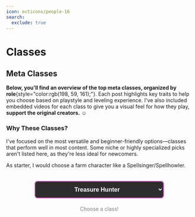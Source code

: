 ```yaml
---
icon: octicons/people-16
search:
  exclude: true
---
```


<style>
    .class-card {
        display: none;
        margin-bottom: 20px;
        border-radius: 5px;
    }
    .class-card.active {
        display: block;
    }
    .filter-container {
        display: flex;
        justify-content: center;
        padding-top: 20px;
        margin-bottom: 20px;
        width: 100%;
    }
    .class-filter {
        padding: 12px 16px;
        font-size: 16px;
        width: 100%;
        max-width: 350px;
        border: 2px solid #c63ba1;
        border-radius: 8px;
        background-color: #2d2d2d;
        color: white;
        font-weight: bold;
        cursor: pointer;
        transition: all 0.3s ease;
        text-align: center;
    }
    .class-filter {
        border-color: #d94bc1;
    }
    .class-filter:focus {
        outline: none;
        box-shadow: 0 0 0 3px rgba(198, 59, 161, 0.3);
    }
    .class-filter option {
        color: white;
        background-color: #2d2d2d;
        padding: 8px;
    }
    .class-filter optgroup {
        color: #c63ba1;
        font-weight: bold;
        font-style: normal;
        background-color: #1d1d1d;
    }
    .class-filter optgroup option {
        padding-left: 20px;
    }
    .class-card iframe {
      display: block;
      margin: 0 auto;
      max-width: 100%;
    }
</style>

# Classes

## Meta Classes

**Below, you'll find an overview of the top meta classes, organized by role**{style="color:rgb(198, 59, 161);"}. Each post highlights key traits to help you choose based on playstyle and leveling experience. I've also included embedded videos for each class to give you a visual feel for how they play, **support the original creators.** ☺️

### Why These Classes?

I've focused on the most versatile and beginner-friendly options—classes that perform well in most content. Some niche or highly specialized picks aren't listed here, as they're less ideal for newcomers.

As starter, I would choose a farm character like a Spellsinger/Spellhowler.

<div class="filter-container">
    <select id="classFilter" class="class-filter">
        <optgroup label="Daggers">
            <option value="treasure-hunter">Treasure Hunter</option>
            <option value="abyss-walker">Abyss Walker</option>
            <option value="plainswalker">Plainswalker</option>
        </optgroup>
        <optgroup label="Other Fighters">
            <option value="tyrant">Tyrant</option>
            <option value="titan">Titan</option>
            <option value="gladiator">Gladiator</option>
        </optgroup>
        <optgroup label="Archers">
            <option value="phantom-ranger">Phantom Ranger</option>
            <option value="hawkeye">Hawkeye</option>
            <option value="silver-ranger">Silver Ranger</option>
        </optgroup>
        <optgroup label="Mages">
            <option value="necromancer">Necromancer</option>
            <option value="spellsinger">Spellsinger</option>
            <option value="sorcerer">Sorcerer</option>
            <option value="spellhowler">Spellhowler</option>
        </optgroup>
        <optgroup label="Support">
            <option value="bishop">Bishop</option>
            <option value="warlord">Warlord</option>
            <option value="dominator">Dominator</option>
        </optgroup>
        <optgroup label="Economy">
            <option value="spoiler">Spoiler</option>
            <option value="artisan">Artisan</option>
        </optgroup>
    </select>
</div>

<p style="color:grey; text-align:center;">Choose a class!</p>

<div id="treasure-hunter" class="class-card">
    <h2>Treasure Hunter</h2>
    <p>Great lethal damage, has access to Dash that can be up most of the time. Broken melee assassin.</p>
    <p>- <strong>Leveling:</strong> Medium</p>
    <p>- <strong>Strengths:</strong> <span class="strengths">Burst Damage, close combat PvP, DM Events</span></p>
    
    <h3>Buff Setup</h3>
    
    <figure><img src="https://i.postimg.cc/VLcLSbps/Treasure-Hunter.png"><a href="https://postimg.cc/kDfdzD7L"></a></img></figure>
    
    <p>If you are pulling or just need <strong style="color:yellow;">Movement Speed</strong> for moving around the world, cancel Chant of Victory and Apply <strong style="color:yellow;">Prophecy of Wind</strong> instead.</p>

    <p>If you need more Sustain on basic attacks, then instead of one of the resists apply: <strong style="color:red;">Vampiric Rage</strong> and/or <strong style="color:red;">Dance of Vampire</strong></p>

    <p>If you want more <strong style="color:yellow;">Attack Speed</strong>, you can get Flu Lv4 "debuff" from <strong>Hotsprings</strong>, attack Bandersnatch / Atroxspawn with fists.</p>

    <p>If your <strong style="color:green;">auto attacks miss a lot</strong>, you can also use Cholera Lv4 from Flava / Nepenthenes from <strong>Hotsprings.</strong></p>

    <h3>Video</h3>

    <iframe width="399" height="226" src="https://www.youtube.com/embed/aOgVeADIGV0" frameborder="0" allowfullscreen></iframe>

</div>

<div id="abyss-walker" class="class-card">
    <h2>Abyss Walker</h2>
    <p>Low maximum HP, Balanced offensive capabilities. Treasure Hunter more preferable for quick disengage and higher HP.</p>
    <p>- <strong>Leveling:</strong> Medium</p>
    <p>- <strong>Strengths:</strong> <span class="strengths">Burst Damage, close combat PvP</span></p>

    <h3>Buff Schemes</h3>

    <figure><a href="https://postimg.cc/yJwndM0F"><img src="https://i.postimg.cc/qR7Fm0RZ/Abyss-Walker.png"></img></a></figure>

    <p>If you are pulling or just need <strong style="color:yellow;">Movement Speed</strong> for moving around the world, cancel Chant of Victory and Apply <strong style="color:yellow;">Prophecy of Wind</strong> instead.</p>

    <p>If you want more <strong style="color:yellow;">Attack Speed</strong>, you can get Flu Lv4 "debuff" from <strong>Hotsprings</strong>, attack Bandersnatch / Atroxspawn with fists.</p>

    <p>If your auto attacks miss a lot, you can also use Cholera Lv4 from Flava / Nepenthenes from <strong>Hotsprings.</strong></p>

    <h3>Video</h3>
    <iframe width="399" height="226" src="https://www.youtube.com/embed/p8938aIAKHo" frameborder="0" allowfullscreen></iframe>

</div>

<div id="plainswalker" class="class-card">
    <h2>Plainswalker</h2>
    <p>Bit higher evasion, specializing in mobility and using skills for damaging, low damage on hits. Treasure Hunter more preferable for higher HP and better damage.</p>
    <p>- <strong>Leveling:</strong> Medium</p>
    <p>- <strong>Strengths:</strong> <span class="strengths">Evasion, Mobility</span></p>
    
    <h3>Buff Schemes</h3>

    <figure><a href="https://postimg.cc/D8cNMNF6"><img src="https://i.postimg.cc/0ygqbgBT/Plainswalker.png"></img></a></figure>
    
    <p>If you are pulling or just need <strong style="color:yellow;">Movement Speed</strong> for moving around the world, cancel Chant of Victory and Apply <strong style="color:yellow;">Prophecy of Wind</strong> instead.</p>

    <p>If you want more <strong style="color:yellow;">Attack Speed</strong>, you can get Flu Lv4 "debuff" from <strong>Hotsprings</strong>, attack Bandersnatch / Atroxspawn with fists.</p>

    <p>If your auto attacks miss a lot, you can also use Cholera Lv4 from Flava / Nepenthenes from <strong>Hotsprings.</strong></p>

    <h3>Video</h3>
    <iframe width="399" height="226" src="https://www.youtube.com/embed/vl9YF89d0hU" frameborder="0" allowfullscreen></iframe>

</div>

<div id="tyrant" class="class-card">
    <h2>Tyrant</h2>
    <p>Versatile PvP brawler class using fist weapons, deadliest on Low HP with Zealot. Combines range skills with powerful close-combat combos.</p>
    <p>- <strong>Leveling:</strong> Medium</p>
    <p>- <strong>Strengths:</strong> <span class="strengths">HP, Burst Combos, PvE/PvP mix, Olympiad</span></p>

    <h3>Buff Schemes</h3>

    <figure><a href="https://postimg.cc/K1H9MknS"><img src="https://i.postimg.cc/3wKzz2NR/Tyrant-YOLO.png"></img></a></figure>
    <figure><a href="https://postimg.cc/jD7306Wg"><img src="https://i.postimg.cc/MpsCBdzS/Tyrant.png"></img></a></figure>

    <p>If you are pulling or just need <strong style="color:yellow;">Movement Speed</strong> for moving around the world, cancel Chant of Victory and Apply <strong style="color:yellow;">Prophecy of Wind</strong> instead.</p>

    <p>In Deathmatches you can also skip <strong style="color:lightblue;">Windwalk</strong> and <strong style="color:lightblue;">Song of Wind</strong> and get more resists as you won't be moving around too much.</p>

    <p><strong style="color:orange;">PvE:</strong> Try to slot in more offensive buffs and Vampiric Rage. You can get low fast with equipping Homunkulus Conversion and unequipping it.</p>

    <p>If you want more <strong style="color:yellow;">Attack Speed</strong>, you can get Flu Lv4 "debuff" from <strong>Hotsprings</strong>, attack Bandersnatch / Atroxspawn.</p>

    <p>If your auto attacks miss a lot, you can also use <strong style="color:darkgreen;">Cholera</strong> Lv4 from Flava / Nepenthenes from <strong>Hotsprings.</strong></p>

    <h3>Video</h3>
    <iframe width="399" height="226" src="https://www.youtube.com/embed/km9de1lEqck" frameborder="0" allowfullscreen></iframe>

</div>

<div id="titan" class="class-card">
    <h2>Titan</h2>
    <p>High HP and broken melee damage on low HP. Performs exceptionally in boss encounters. For Solo farm mages are more preferable due to being limited to melee in a large population server with lot of mages.</p>
    <p>- <strong>Leveling:</strong> Medium</p>
    <p>- <strong>Strengths:</strong> <span class="strengths">High HP, AoE Damage with Spear, Boss Killer, DM events</span></p>
    <iframe width="399" height="226" src="https://www.youtube.com/embed/DsF0ve8ZYzA" frameborder="0" allowfullscreen></iframe>

    <p>If you are pulling or just need <strong style="color:yellow;">Movement Speed</strong> for moving around the world, cancel Chant of Victory and Apply <strong style="color:yellow;">Prophecy of Wind</strong> instead.</p>

    <p>In Deathmatches you can also skip Windwalk and Song of Wind and get more resists as you won't be moving around too much.</p>

    <p>If you want more Attack Speed, you can get Flu Lv4 "debuff" from Hotsprings, attack Bandersnatch / Atroxspawn.</p>

    <p>If your auto attacks miss a lot, you can also use Cholera Lv4 from Flava / Nepenthenes from Hotsprings.</p>
</div>

<div id="gladiator" class="class-card">
    <h2>Gladiator</h2>
    <p>Skilled dual-sword fighter more effective in Olympiad. Balanced melee and ranged abilities.</p>
    <p>- <strong>Leveling:</strong> Slow</p>
    <p>- <strong>Strengths:</strong> <span class="strengths">Great 1v1 combat, ranged attack options, high defenses, Olympiad</span></p>
    
    <iframe width="399" height="226" src="https://www.youtube.com/embed/n0XzV1NFdMM" frameborder="0" allowfullscreen></iframe>

    <p>If you are pulling or just need <strong style="color:yellow;">Movement Speed</strong> for moving around the world, cancel Chant of Victory and Apply <strong style="color:yellow;">Prophecy of Wind</strong> instead.</p>

    <p>In Deathmatches you can also skip Windwalk and Song of Wind and get more resists as you won't be moving around too much.</p>

    <p>If you want more Attack Speed, you can get Flu Lv4 "debuff" from Hotsprings, attack Bandersnatch / Atroxspawn.</p>

    <p>If your auto attacks miss a lot, you can also use Cholera Lv4 from Flava / Nepenthenes from Hotsprings.</p>
</div>

<div id="phantom-ranger" class="class-card">
    <h2>Phantom Ranger</h2>
    <p>Highest burst damage among archers but comes with lower durability. Hawkeye more preferable.</p>
    <p>- <strong>Leveling:</strong> Slower</p>
    <p>- <strong>Strengths:</strong> <span class="strengths">High Damage, PvP DPS</span></p>

    <h3>Buff Schemes</h3>

    <figure><a href="https://postimg.cc/PC5mQ89q"><img src="https://i.postimg.cc/L8zNRtVj/phantomranger.png"></img></a></figure>

    <p>If you are pulling or just need <strong style="color:yellow;">Movement Speed</strong> for moving around the world, cancel Chant of Victory and Apply <strong style="color:yellow;">Prophecy of Wind</strong> instead.</p>

    <p>In Deathmatches you can also skip <strong style="color:lightblue;">Windwalk</strong> and <strong style="color:lightblue;">Song of Wind</strong> and get more resists as you won't be moving around too much.</p>

    <p>If you want more <strong style="color:yellow;">Attack Speed</strong>, you can get Flu Lv4 "debuff" from <strong>Hotsprings</strong>, attack Bandersnatch / Atroxspawn.</p>

    <p>If your auto attacks miss a lot, you can also use <strong style="color:darkgreen;">Cholera</strong> Lv4 from Flava / Nepenthenes from <strong>Hotsprings.</strong></p>

    <h3>Videos</h3>
    <iframe width="399" height="226" src="https://www.youtube.com/embed/JvYSaiBc4gU" frameborder="0" allowfullscreen></iframe>

</div>

<div id="hawkeye" class="class-card">
    <h2>Hawkeye</h2>
    <p>Balanced archer with superior HP. Great for surviving and kiting enemies from range. Hit based <a href="/faq/gameplay/abbreviations">(F1)</a> Archer.</p>
    <p>- <strong>Leveling:</strong> Slower</p>
    <p>- <strong>Strengths:</strong> <span class="strengths">Durability, Balanced Stats</span></p>
    <h3>Buff Setup</h3>
    <figure><a href="https://postimg.cc/181t4D2x"><image src="https://i.postimg.cc/2SVBcwx5/Hawkeye.png"></image></a></figure>

    <p>If you are pulling or just need <strong style="color:yellow;">Movement Speed</strong> for moving around the world, cancel Chant of Victory and Apply <strong style="color:yellow;">Prophecy of Wind</strong> instead.</p>

    <p>Daggers have higher attack speed, therefore you can have better uptime of Dash if you use it with a Dagger. Use a <strong style="color:red;">Rsk. Haste</strong> dagger like <strong style="color:red;">Cursed Dagger</strong>, when <strong style="color:red;">HP drops to 60%</strong> or lower, it increases Atk. Speed as well.</p>

    <p>If you want more <strong style="color:yellow;">Attack Speed</strong>, you can get Flu Lv4 "debuff" from <strong>Hotsprings</strong>, attack Bandersnatch / Atroxspawn.</p>

    <p>If your auto attacks miss a lot, you can also use Cholera Lv4 from Flava / Nepenthenes from <strong>Hotsprings.</strong></p>

    <p>In Deathmatches you can also skip <strong style="color:lightblue;">Windwalk</strong> and <strong style="color:lightblue;">Song of Wind</strong> and get more resists as you won't be moving around too much.</p>

    <p>On events try to use <strong style="color:darkgreen;">Snipe</strong> from a high ground, bit further away from the front lines instead of Dash, Snipe is really great to play from range.</p>

    <h3>Video</h3>

    <iframe width="399" height="226" src="https://www.youtube.com/embed/pGkkp3C1zVk" frameborder="0" allowfullscreen></iframe>
</div>

<div id="silver-ranger" class="class-card">
  <h2>Silver Ranger</h2>
  <p>Fast attack speed with balanced HP and good movement speed. Skill type build requires committing to fights due to cast time. Hawkeye more preferable.</p>
  <p>- <strong>Leveling:</strong> Slower</p>
  <p>- <strong>Strengths:</strong> <span class="strengths">Attack Speed, Mobility</span></p>
  <h3>Buff Setup</h3>
  <figure>
    <a href="https://postimg.cc/F1wJ28FV">
    <image src="https://i.postimg.cc/Wb16JcQC/Silver-Ranger.png"></image>
    </a>
  </figure>

  <p>Feel free to change around the shield buffs for other resists or trying to remove Berserker Spirit, in PvP: it feels worse to have. Most of the players are playing either <strong style="color:purple;">Necromancer</strong> or <strong style="color:cyan;">Spellsinger</strong>, so you can stack more <strong style="color:purple;">Unholy</strong> +  <strong style="color:cyan;">Water resists</strong> against them.</p>

  <p>For farming, a <strong style="color:red;">more critical based buffs</strong> are preferred.</p>

  <p>If you are pulling or just need <strong style="color:yellow;">Movement Speed</strong> for moving around the world, cancel Chant of Victory and Apply <strong style="color:yellow;">Prophecy of Wind</strong> instead. Chant of Victory is nice for Extra P. Def. when you feel like you are taking too much damage from monsters. I recommend checking out the <a href="/faq/gameplay/monsters">Monsters Page</a> and <a href="/faq/gameplay/buffs">Buffs Page</a> as well for more insight.</p>

  <p>If you want more <strong style="color:yellow;">Attack Speed</strong>, you can get Flu Lv4 "debuff" from <strong>Hotsprings</strong>, attack Bandersnatch / Atroxspawn.</p>

  <p>If your auto attacks miss a lot, you can also use  <strong style="color:darkgreen;">Cholera</strong> Lv4 from Flava / Nepenthenes from <strong>Hotsprings.</strong></p>

  <p>In Deathmatches you can also skip <strong style="color:lightblue;">Windwalk</strong> and <strong style="color:lightblue;">Song of Wind</strong> and get more resists as you won't be moving around too much.</p>

  <h3>Video</h3>
  <iframe width="399" height="226" src="https://www.youtube.com/embed/YGUVCegLs9Y" frameborder="0" allowfullscreen></iframe>
</div>

<div id="necromancer" class="class-card">
    <h2>Necromancer</h2>
    <p>Durable mage using Transfer Pain to tank damage. Good for solo play.</p>
    <p>- <strong>Leveling:</strong> Fast</p>
    <p>- <strong>Strengths:</strong> <span class="strengths">Survivability, Debuffs, Single target PvE, Curse Death Link, Vampiric Claw</span></p>
    <iframe width="399" height="226" src="https://www.youtube.com/embed/9gpCHKUK2Xs" frameborder="0" allowfullscreen></iframe>
</div>

<div id="spellsinger" class="class-card">
    <h2>Spellsinger</h2>
    <p>Fast-casting water magic specialist. Effective in both PvE and PvP. Sustains HP by Battle Healing themselves.</p>
    <p>- <strong>Leveling:</strong> Fast</p>
    <p>- <strong>Strengths:</strong> <span class="strengths">Casting Speed, access to AoE and Cancel (removes buffs)</span></p>
    <h3>Buff Setup</h3>
    <figure>
    <a href="https://postimg.cc/PLNDGjDK">
    <img src="https://i.postimg.cc/cJBBn1Lq/Spellsinger.png"></img>
    </a>
    </figure>

      <p>Feel free to change around the shield buffs for other resists or trying to remove Berserker Spirit, in PvP: it feels worse to have. Most of the players are playing either <strong style="color:purple;">Necromancer</strong> or <strong style="color:cyan;">Spellsinger</strong>, so you can stack more <strong style="color:purple;">Unholy</strong> +  <strong style="color:cyan;">Water resists</strong> against them.</p>

    <p>If you want more <strong style="color:yellow;">Movement Speed</strong>, apply Magnus Chant instead of Prophecy of Water.</p>
    <ul>
    <li>Use <strong style="color:green;">Chant of Victory</strong> if you need more P.Def. against monsters for example</li>
    </ul>

    <p>If you want to save some adena for <strong style="color:lightblue">Mana Potions:</strong> Use Magnus Chant, Clarity and/or Song of Meditation.</p>

    <p>You can get more <strong style="color:darkgreen;">Cast. Speed</strong> if you get Malaria Lv4 "debuff" from <strong>Hotsprings</strong>, keep Aura Burning the Aggro Monsters attacking you to get them.</p>

    <p>In <strong>Deathmatches</strong> you can also skip Windwalk and Song of Wind and get more resists as you won't be moving around too much.</p>

    <h3>Video</h3>
    <iframe width="399" height="226" src="https://www.youtube.com/embed/fwDoh4Fk1xg" frameborder="0" allowfullscreen></iframe>
</div>

<div id="sorcerer" class="class-card">
    <h2>Sorcerer</h2>
    <p>Fire mage with balanced casting speed and powerful AoE spells. Sustains HP by Battle Healing themselves. Spellsinger/Spellhowler more preferable.</p>
    <p>- <strong>Leveling:</strong> Fast</p>
    <p>- <strong>Strengths:</strong> <span class="strengths">access to AoE and Cancel (removes buffs), Versatility</span></p>
    <iframe width="399" height="226" src="https://www.youtube.com/embed/LKTji4TeSiI?start=601" frameborder="0" allowfullscreen></iframe>
    <p>If you want more Movement Speed, apply Magnus Chant instead of Prophecy of Water.</p>
    <ul>
    <li>Use Chant of Victory if you need more P.Def. against monsters for example</li>
    </ul>

    <p>If you want to save some adena for Mana Potions: Use Magnus Chant, Clarity and/or Song of Meditation.</p>

    <p>You can get more Cast. Speed if you get Malaria Lv4 "debuff" from Hotsprings, keep Aura Burning the Aggro Monsters attacking you to get them.</p>

    <p>In Deathmatches you can also skip Windwalk and Song of Wind and get more resists as you won't be moving around too much.</p>
    </div>

<div id="spellhowler" class="class-card">
    <h2>Spellhowler</h2>
    <p>Dark magic user with slow casting but high magical damage. Low Maximum HP.</p>
    <p>- <strong>Leveling:</strong> Fast</p>
    <p>- <strong>Strengths:</strong> <span class="strengths">PvE beast, great sustain due to Vampiric Claw in trains, Curse Death Link, access to AoE</span></p>
    <iframe width="399" height="226" src="https://www.youtube.com/embed/a-nm-x5mC2I" frameborder="0" allowfullscreen></iframe>
    <p>If you want more Movement Speed, apply Magnus Chant instead of Prophecy of Water.</p>
    <ul>
    <li>Use Chant of Victory if you need more P.Def.</li>
    </ul>

    <p>If you want to save some adena for Mana Potions: Use Magnus Chant, Clarity and/or Song of Meditation.</p>

    <p>You can get more Cast. Speed if you get Malaria Lv4 "debuff" from Hotsprings, keep Aura Burning the Aggro Monsters attacking you to get them.</p>

    <p>In Deathmatches you can also skip Windwalk and Song of Wind and get more resists as you won't be moving around too much.</p>
</div>

<div id="bishop" class="class-card">
    <h2>Bishop</h2>
    <p>The best healer class in the game. Good for group PvE & PvP content. Not ideal for solo players.</p>
    <p>- <strong>Leveling:</strong> Limited to killing undead monsters.</p>
    <p>- <strong>Strengths:</strong> <span class="strengths">Healing, Resurrection, Party Support</span></p>
    <iframe width="399" height="226" src="https://www.youtube.com/embed/0BthJh62mL0" frameborder="0" allowfullscreen></iframe>
</div>

<div id="warlord" class="class-card">
    <h2>Warlord</h2>
    <p>Stunner / Stop party for PvP and Sieges. Good for group PvP content. Not ideal for solo players.</p>
    <p>- <strong>Leveling:</strong> Slow</p>
    <p>- <strong>Strengths:</strong> <span class="strengths">Stun, High HP</span></p>
    <iframe width="399" height="226" src="https://www.youtube.com/embed/3CbbG8KJkN4" frameborder="0" allowfullscreen></iframe>
</div>

<div id="dominator" class="class-card">
    <h2>Dominator</h2>
    <p>Clan support mage that shines in group play. Not ideal for solo players. Good for group PvP content.</p>
    <p>- <strong>Leveling:</strong> Slow</p>
    <p>- <strong>Strengths:</strong> <span class="strengths">Clan Buffs, Ally Support, Mass PvP Utility: Debuffs, Olympiad</span></p>
    <iframe width="399" height="226" src="https://www.youtube.com/embed/FnkDzy9Cehs" frameborder="0" allowfullscreen></iframe>
</div>

<div id="spoiler" class="class-card">
    <h2>Spoiler</h2>
    <p>Specialist in spoiling monsters for materials. A must for players looking to fund crafting or economy roles.</p>
    <p>- <strong>Leveling:</strong> Slow</p>
    <p>- <strong>Strengths:</strong> <span class="strengths">Economy, Item Farming, PvE Utility</span></p>
    <iframe width="399" height="226" src="https://www.youtube.com/embed/4pF6tOz4Efc" frameborder="0" allowfullscreen></iframe>
</div>

<div id="artisan" class="class-card">
    <h2>Artisan</h2>
    <p>Focuses on creating gear, items, and consumables for other players and himself. Spoiler more preferable for newer players.</p>
    <p>- <strong>Leveling:</strong> Slow</p>
    <p>- <strong>Strengths:</strong> <span class="strengths">Crafting, Economy playstyle</span></p>
    <iframe width="399" height="226" src="https://www.youtube.com/embed/jd_4V6nfb2E" frameborder="0" allowfullscreen></iframe>
</div>

<figure markdown>
[Buffs Info](/faq/gameplay/buffs/){ .md-button .lightbox }
</figure>

<script>
    document.getElementById('classFilter').addEventListener('change', function() {
        document.querySelectorAll('.class-card').forEach(card => {
            card.classList.remove('active');
        });
        
        const selectedValue = this.value;
        if (selectedValue) {
            document.getElementById(selectedValue).classList.add('active');
        }
    });

    document.getElementById('classFilter').dispatchEvent(new Event('change'));
</script>
